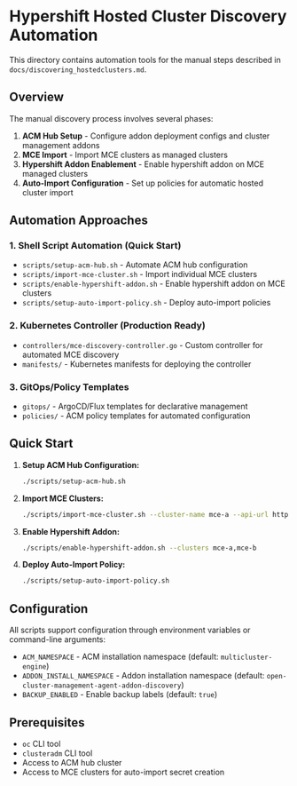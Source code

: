 # Hypershift Hosted Cluster Discovery Automation

This directory contains automation tools for the manual steps described in `docs/discovering_hostedclusters.md`.

## Overview

The manual discovery process involves several phases:
1. **ACM Hub Setup** - Configure addon deployment configs and cluster management addons
2. **MCE Import** - Import MCE clusters as managed clusters
3. **Hypershift Addon Enablement** - Enable hypershift addon on MCE managed clusters
4. **Auto-Import Configuration** - Set up policies for automatic hosted cluster import

## Automation Approaches

### 1. Shell Script Automation (Quick Start)
- `scripts/setup-acm-hub.sh` - Automate ACM hub configuration
- `scripts/import-mce-cluster.sh` - Import individual MCE clusters
- `scripts/enable-hypershift-addon.sh` - Enable hypershift addon on MCE clusters
- `scripts/setup-auto-import-policy.sh` - Deploy auto-import policies

### 2. Kubernetes Controller (Production Ready)
- `controllers/mce-discovery-controller.go` - Custom controller for automated MCE discovery
- `manifests/` - Kubernetes manifests for deploying the controller

### 3. GitOps/Policy Templates
- `gitops/` - ArgoCD/Flux templates for declarative management
- `policies/` - ACM policy templates for automated configuration

## Quick Start

1. **Setup ACM Hub Configuration:**
   ```bash
   ./scripts/setup-acm-hub.sh
   ```

2. **Import MCE Clusters:**
   ```bash
   ./scripts/import-mce-cluster.sh --cluster-name mce-a --api-url https://api.mce-a.example.com:6443
   ```

3. **Enable Hypershift Addon:**
   ```bash
   ./scripts/enable-hypershift-addon.sh --clusters mce-a,mce-b
   ```

4. **Deploy Auto-Import Policy:**
   ```bash
   ./scripts/setup-auto-import-policy.sh
   ```

## Configuration

All scripts support configuration through environment variables or command-line arguments:

- `ACM_NAMESPACE` - ACM installation namespace (default: `multicluster-engine`)
- `ADDON_INSTALL_NAMESPACE` - Addon installation namespace (default: `open-cluster-management-agent-addon-discovery`)
- `BACKUP_ENABLED` - Enable backup labels (default: `true`)

## Prerequisites

- `oc` CLI tool
- `clusteradm` CLI tool
- Access to ACM hub cluster
- Access to MCE clusters for auto-import secret creation
